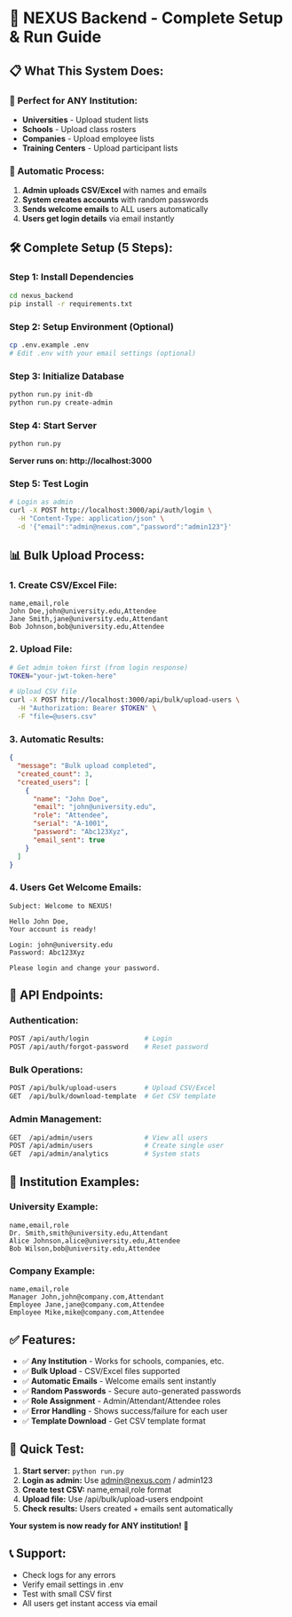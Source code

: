 # 🚀 NEXUS Backend - Complete Setup & Run Guide

## 📋 **What This System Does:**

### **🏫 Perfect for ANY Institution:**
- **Universities** - Upload student lists
- **Schools** - Upload class rosters  
- **Companies** - Upload employee lists
- **Training Centers** - Upload participant lists

### **🔄 Automatic Process:**
1. **Admin uploads CSV/Excel** with names and emails
2. **System creates accounts** with random passwords
3. **Sends welcome emails** to ALL users automatically
4. **Users get login details** via email instantly

## 🛠️ **Complete Setup (5 Steps):**

### **Step 1: Install Dependencies**
```bash
cd nexus_backend
pip install -r requirements.txt
```

### **Step 2: Setup Environment (Optional)**
```bash
cp .env.example .env
# Edit .env with your email settings (optional)
```

### **Step 3: Initialize Database**
```bash
python run.py init-db
python run.py create-admin
```

### **Step 4: Start Server**
```bash
python run.py
```
**Server runs on: http://localhost:3000**

### **Step 5: Test Login**
```bash
# Login as admin
curl -X POST http://localhost:3000/api/auth/login \
  -H "Content-Type: application/json" \
  -d '{"email":"admin@nexus.com","password":"admin123"}'
```

## 📊 **Bulk Upload Process:**

### **1. Create CSV/Excel File:**
```csv
name,email,role
John Doe,john@university.edu,Attendee
Jane Smith,jane@university.edu,Attendant
Bob Johnson,bob@university.edu,Attendee
```

### **2. Upload File:**
```bash
# Get admin token first (from login response)
TOKEN="your-jwt-token-here"

# Upload CSV file
curl -X POST http://localhost:3000/api/bulk/upload-users \
  -H "Authorization: Bearer $TOKEN" \
  -F "file=@users.csv"
```

### **3. Automatic Results:**
```json
{
  "message": "Bulk upload completed",
  "created_count": 3,
  "created_users": [
    {
      "name": "John Doe",
      "email": "john@university.edu",
      "role": "Attendee",
      "serial": "A-1001",
      "password": "Abc123Xyz",
      "email_sent": true
    }
  ]
}
```

### **4. Users Get Welcome Emails:**
```
Subject: Welcome to NEXUS!

Hello John Doe,
Your account is ready!

Login: john@university.edu
Password: Abc123Xyz

Please login and change your password.
```

## 🎯 **API Endpoints:**

### **Authentication:**
```bash
POST /api/auth/login              # Login
POST /api/auth/forgot-password    # Reset password
```

### **Bulk Operations:**
```bash
POST /api/bulk/upload-users       # Upload CSV/Excel
GET  /api/bulk/download-template  # Get CSV template
```

### **Admin Management:**
```bash
GET  /api/admin/users             # View all users
POST /api/admin/users             # Create single user
GET  /api/admin/analytics         # System stats
```

## 🏫 **Institution Examples:**

### **University Example:**
```csv
name,email,role
Dr. Smith,smith@university.edu,Attendant
Alice Johnson,alice@university.edu,Attendee
Bob Wilson,bob@university.edu,Attendee
```

### **Company Example:**
```csv
name,email,role
Manager John,john@company.com,Attendant
Employee Jane,jane@company.com,Attendee
Employee Mike,mike@company.com,Attendee
```

## ✅ **Features:**
- ✅ **Any Institution** - Works for schools, companies, etc.
- ✅ **Bulk Upload** - CSV/Excel files supported
- ✅ **Automatic Emails** - Welcome emails sent instantly
- ✅ **Random Passwords** - Secure auto-generated passwords
- ✅ **Role Assignment** - Admin/Attendant/Attendee roles
- ✅ **Error Handling** - Shows success/failure for each user
- ✅ **Template Download** - Get CSV template format

## 🧪 **Quick Test:**

1. **Start server:** `python run.py`
2. **Login as admin:** Use admin@nexus.com / admin123
3. **Create test CSV:** name,email,role format
4. **Upload file:** Use /api/bulk/upload-users endpoint
5. **Check results:** Users created + emails sent automatically

**Your system is now ready for ANY institution!** 🎉

## 📞 **Support:**
- Check logs for any errors
- Verify email settings in .env
- Test with small CSV first
- All users get instant access via email